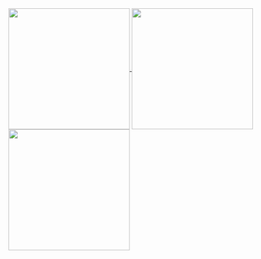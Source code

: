 <a href="https://github.com/anuraghazra/github-readme-stats">
  <img height=240 align="center" src="https://github-readme-stats.vercel.app/api?username=lynliam&show_icons=true&theme=radical" />
</a>
<a href="https://github.com/anuraghazra/convoychat">
  <img height=240 align="center" src="https://github-readme-stats.vercel.app/api/top-langs/?username=lynliam&layout=donut&langs_count=4&card_width=320" />
</a>
<a href="https://github.com/anuraghazra/github-readme-stats">
  <img height=240 align="center" src="https://github-readme-stats.vercel.app/api/pin/?username=anuraghazra&repo=github-readme-stats" />
</a>